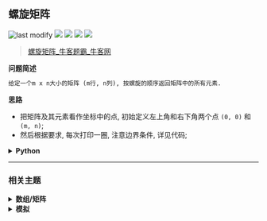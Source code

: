 ## 螺旋矩阵
<!--START_SECTION:badge-->
![last modify](https://img.shields.io/static/v1?label=last%20modify&message=2025-07-08%2016%3A53%3A13&label_color=gray&color=thistle&style=flat-square)
[![](https://img.shields.io/static/v1?label=&message=%E4%B8%AD%E7%AD%89&label_color=gray&color=yellow&style=flat-square)](../../../README.md#中等)
[![](https://img.shields.io/static/v1?label=&message=%E7%89%9B%E5%AE%A2&label_color=gray&color=green&style=flat-square)](../../../README.md#牛客)
[![](https://img.shields.io/static/v1?label=&message=%E6%95%B0%E7%BB%84/%E7%9F%A9%E9%98%B5&label_color=gray&color=blue&style=flat-square)](../../../README.md#数组矩阵)
[![](https://img.shields.io/static/v1?label=&message=%E6%A8%A1%E6%8B%9F&label_color=gray&color=blue&style=flat-square)](../../../README.md#模拟)
<!--END_SECTION:badge-->
<!--info
tags: [数组, 模拟]
source: 牛客
level: 中等
number: '0038'
name: 螺旋矩阵
companies: []
-->

> [螺旋矩阵_牛客题霸_牛客网](https://www.nowcoder.com/practice/7edf70f2d29c4b599693dc3aaeea1d31)

<summary><b>问题简述</b></summary>

```txt
给定一个m x n大小的矩阵 (m行, n列), 按螺旋的顺序返回矩阵中的所有元素.
```

<!--
<details><summary><b>详细描述</b></summary>

```txt
```

</details>
-->


<!-- <div align="center"><img src="../../../_assets/xxx.png" height="300" /></div> -->

<summary><b>思路</b></summary>

- 把矩阵及其元素看作坐标中的点, 初始定义左上角和右下角两个点 `(0, 0)` 和 `(m, n)`;
- 然后根据要求, 每次打印一圈, 注意边界条件, 详见代码;

<details><summary><b>Python</b></summary>

```python
#
# 代码中的类名、方法名、参数名已经指定, 请勿修改, 直接返回方法规定的值即可
#
#
# @param matrix int整型二维数组
# @return int整型一维数组
#
class Solution:
    def spiralOrder(self , M: List[List[int]]) -> List[int]:
        # write code here
        if not M: return []

        ret = []

        def dfs(a, b, c, d):

            # 打印一行 (a,b) -> (a, d)
            if a == c:
                t = b
                while t <= d:
                    ret.append(M[a][t])
                    t += 1
            # 打印一列 (a, d) -> (c, d)
            elif b == d:
                t = a
                while t <= c:
                    ret.append(M[t][b])
                    t += 1
            # 打印一圈
            else:
                # 左到右: (a,b) -> (a, d-1)
                t = b
                while t < d:
                    ret.append(M[a][t])
                    t += 1
                # 上到下: (a, d) -> (c-1, d)
                t = a
                while t < c:
                    ret.append(M[t][d])
                    t += 1
                # 右到左: (c, d) -> (c, b+1)
                t = d
                while t > b:
                    ret.append(M[c][t])
                    t -= 1
                # 下到上: (c, b) -> (a-1, b)
                t = c
                while t > a:
                    ret.append(M[t][b])
                    t -= 1

        a, b, c, d = 0, 0, len(M) - 1, len(M[0]) - 1
        while a <= c and b <= d:
            dfs(a, b, c, d)
            a, b = a + 1, b + 1
            c, d = c - 1, d - 1

        return ret
```

</details>


<!--START_SECTION:relate-->
---

### 相关主题

<details><summary><b>数组/矩阵</b></summary>

> [[中等, 剑指Offer] 栈的压入、弹出序列 🔥](../../2021/11/剑指Offer_3100_中等_栈的压入、弹出序列.md)  
> [[中等, 剑指Offer] 顺时针打印矩阵 (3种思路4个写法) 🔥](../../2021/11/剑指Offer_2900_中等_顺时针打印矩阵(3种思路4个写法).md)  
> [[中等, 牛客] 旋转数组](../04/牛客_0110_中等_旋转数组.md)  
> [[中等, 牛客] 缺失的第一个正整数](../02/牛客_0030_中等_缺失的第一个正整数.md)  
> [[中等, 牛客] 调整数组顺序使奇数位于偶数前面(一)](牛客_0077_中等_调整数组顺序使奇数位于偶数前面(一).md)  
  > 
> [[简单, 剑指Offer] 包含min函数的栈](../../2021/11/剑指Offer_3000_简单_包含min函数的栈.md)  
> [[简单, 剑指Offer] 调整数组顺序使奇数位于偶数前面](../../2021/11/剑指Offer_2100_简单_调整数组顺序使奇数位于偶数前面.md)  
> [[简单, 牛客] 最长公共前缀](牛客_0055_简单_最长公共前缀.md)  
> [[简单, 牛客] 顺时针旋转矩阵](../01/牛客_0018_简单_顺时针旋转矩阵.md)  
  > 

</details>
<details><summary><b>模拟</b></summary>

> [[中等, LeetCode] 分割数组](../06/LeetCode_0915_中等_分割数组.md)  
> [[中等, 剑指Offer] 买卖股票的最佳时机](../01/剑指Offer_6300_中等_买卖股票的最佳时机.md)  
> [[中等, 剑指Offer] 圆圈中最后剩下的数字 (约瑟夫环问题) 🔥](../01/剑指Offer_6200_中等_圆圈中最后剩下的数字(约瑟夫环问题).md)  
> [[中等, 牛客] 大数乘法](../01/牛客_0010_中等_大数乘法.md)  
> [[中等, 牛客] 大数加法](../01/牛客_0001_中等_大数加法.md)  
> [[中等, 牛客] 最长回文子串](../01/牛客_0017_中等_最长回文子串.md)  
  > 
> [[困难, LeetCode] 将数据流变为多个不相交区间](../../2021/10/LeetCode_0352_困难_将数据流变为多个不相交区间.md)  
  > 
> [[简单, LeetCode] 亲密字符串](../../2021/11/LeetCode_0859_简单_亲密字符串.md)  
> [[简单, 剑指Offer] 扑克牌中的顺子](../01/剑指Offer_6100_简单_扑克牌中的顺子.md)  
> [[简单, 剑指Offer] 数组中出现次数超过一半的数字 (摩尔投票) 🔥](../../2021/12/剑指Offer_3900_简单_数组中出现次数超过一半的数字(摩尔投票).md)  
> [[简单, 牛客] 买卖股票的最好时机(一)](../01/牛客_0007_简单_买卖股票的最好时机(一).md)  
> [[简单, 牛客] 反转数字](牛客_0057_简单_反转数字.md)  
> [[简单, 牛客] 字符串变形](../04/牛客_0089_简单_字符串变形.md)  
> [[简单, 牛客] 扑克牌顺子](牛客_0063_简单_扑克牌顺子.md)  
> [[简单, 牛客] 数组中出现次数超过一半的数字](牛客_0073_简单_数组中出现次数超过一半的数字.md)  
  > 

</details>
<!--END_SECTION:relate-->